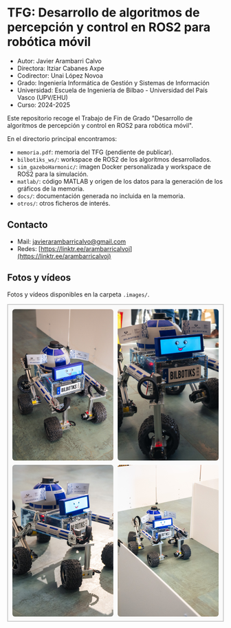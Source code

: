 # TFG: Desarrollo de algoritmos de percepción y control en ROS2 para robótica móvil
- Autor: Javier Arambarri Calvo
- Directora: Itziar Cabanes Axpe
- Codirector: Unai López Novoa
- Grado: Ingeniería Informática de Gestión y Sistemas de Información
- Universidad: Escuela de Ingeniería de Bilbao - Universidad del País Vasco (UPV/EHU)
- Curso: 2024-2025

Este repositorio recoge el Trabajo de Fin de Grado "Desarrollo de algoritmos de percepción y control en ROS2 para robótica móvil".

En el directorio principal encontramos:
- ``memoria.pdf``: memoria del TFG (pendiente de publicar).
- ``bilbotiks_ws/``: workspace de ROS2 de los algoritmos desarrollados.
- ``sim_gazeboHarmonic/``: imagen Docker personalizada y workspace de ROS2 para la simulación.
- ``matlab/``: código MATLAB y origen de los datos para la generación de los gráficos de la memoria.
- ``docs/``: documentación generada no incluida en la memoria.
- ``otros/``: otros ficheros de interés.

## Contacto
- Mail: javierarambarricalvo@gmail.com
- Redes: [https://linktr.ee/arambarricalvoj](https://linktr.ee/arambarricalvoj)

## Fotos y vídeos
Fotos y vídeos disponibles en la carpeta ``.images/``.

<style>
  .image-grid {
    display: grid;
    grid-template-columns: 1fr 1fr; /* 2 columnas */
    grid-template-rows: 1fr 1fr;    /* 2 filas */
    gap: 10px;                     /* espacio entre imágenes */
    max-width: 600px;              /* ancho máximo del recuadro */
    margin: 0 auto;                /* centra el recuadro */
    padding: 10px;
    border: 2px solid #ccc;        /* borde visible */
    background-color: #fafafa;
  }
  .image-grid img {
    width: 100%;
    height: 100%;
    object-fit: cover;             /* ajusta imagen sin deformar */
    border-radius: 6px;
    display: block;
  }
</style>

<div class="image-grid">
  <img src="./.images/LG8_6613.jpg" alt="Foto 1">
  <img src="./.images/LG8_6625.jpg" alt="Foto 2">
  <img src="./.images/LG8_6987.jpg" alt="Foto 3">
  <img src="./.images/LG8_7076.jpg" alt="Foto 4">
</div>


<!-- 
<div align="center">
  <img src="./.images/LG8_6613.jpg" alt="">
</div>

<div align="center">
  <img src="./.images/LG8_6625.jpg" alt="">
</div>

<div align="center">
  <img src="./.images/LG8_6987.jpg" alt="">
</div>

<div align="center">
  <img src="./.images/LG8_7076.jpg" alt="">
</div> -->